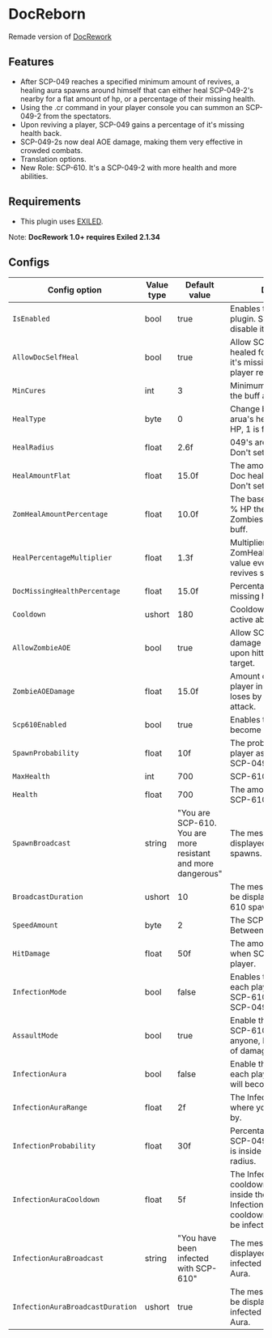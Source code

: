 # DocReborn

Remade version of [DocRework](https://github.com/rby-blackruby/DocRework)

## Features
- After SCP-049 reaches a specified minimum amount of revives, a healing aura spawns around himself that can either heal SCP-049-2's nearby for a flat amount of hp, or a percentage of their missing health.
- Using the .cr command in your player console you can summon an SCP-049-2 from the spectators.
- Upon reviving a player, SCP-049 gains a percentage of it's missing health back.
- SCP-049-2s now deal AOE damage, making them very effective in crowded combats.
- Translation options.
- New Role: SCP-610. It's a SCP-049-2 with more health and more abilities.

## Requirements
- This plugin uses [EXILED](https://github.com/galaxy119/EXILED/).

Note: **DocRework 1.0+ requires Exiled 2.1.34**

## Configs
| Config option | Value type | Default value | Description |
| --- | --- | --- | --- |
| `IsEnabled` | bool | true | Enables the DocRework plugin. Set it to false to disable it. |
| `AllowDocSelfHeal` | bool | true | Allow SCP-049 to be healed for a percentage of it's missing health every player revival. |
| `MinCures` | int | 3 | Minimum cure amount for the buff area to kick in. |
| `HealType`| byte | 0 | Change between 049's arua's heal type: 0 is for flat HP, 1 is for missing % HP. |
| `HealRadius` | float | 2.6f | 049's area's healing radius. Don't set it to 0 or below! |
| `HealAmountFlat` | float | 15.0f | The amount of flat HP the Doc heals their zombies. Don't set it to 0 or below! |
|`ZomHealAmountPercentage` | float | 10.0f | The base amount of missing % HP the Doc heals their Zombies at the start of their buff. |
| `HealPercentageMultiplier` | float | 1.3f | Multiplier for the ZomHealAmountPercentage value every time a Doctor revives someone. |
| `DocMissingHealthPercentage` | float | 15.0f | Percentage of SCP-049's missing health to be healed. |
| `Cooldown` | ushort | 180 | Cooldown for SCP-049 active ability. |
| `AllowZombieAOE` | bool | true | Allow SCP-049-2 to damage everyone around upon hitting an enemy target. |
| `ZombieAOEDamage` | float | 15.0f | Amount of health each player in 049-2's range loses by 049-2's AOE attack. |
| `Scp610Enabled` | bool | true | Enables the possibility to become SCP-610. |
| `SpawnProbability` | float | 10f | The probability to spawn a player as SCP-610 after SCP-049 revived him. |
| `MaxHealth` | int | 700 | SCP-610 Max Health. |
| `Health`| float | 700 | The amount of health when SCP-610 spawns. |
| `SpawnBroadcast` | string | "You are SCP-610. You are more resistant and more dangerous" | The message will be displayed when SCP-610 spawns. |
| `BroadcastDuration` | ushort | 10 | The message duration will be displayed when SCP-610 spawns. |
| `SpeedAmount` | byte | 2 | The SCP-610 Speed (Value Between 1-4 | Based on SCP-207 Intensity). |
| `HitDamage` | float | 50f | The amount of damage when SCP-610 hits a player. |
| `InfectionMode` | bool | false | Enables the Infection Mode, each player touched by SCP-610 will become SCP-049-2. |
| `AssaultMode` | bool | true | Enable the Assault Mode, SCP-610 can't infect anyone, but he will deal a lot of damage. |
| `InfectionAura` | bool | false | Enable the Infection Aura, each player inside the range will become SCP-049-2. |
| `InfectionAuraRange` | float | 2f | The Infection Aura radius where you can be affected by. |
| `InfectionProbability` | float | 30f | Percentage to become SCP-049-2 when a player is inside the Infection Aura radius. |
| `InfectionAuraCooldown` | float | 5f | The Infection Aura cooldown (E.g. When you're inside the radius and the Infection Aura is in cooldown mode you won't be infected). |
| `InfectionAuraBroadcast` | string | "You have been infected with SCP-610" | The message will be displayed to the player infected by the Infection Aura. |
| `InfectionAuraBroadcastDuration` | ushort | true | The message duration will be displayed to the player infected by the Infection Aura. |
